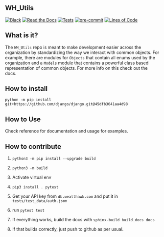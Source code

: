WH_Utils
---------


[![Black](https://img.shields.io/badge/code%20style-black-000000.svg)](https://github.com/psf/black)
[![Read the Docs](https://img.shields.io/badge/Docs-Here-blue.svg)](https://mcclain-thiel.github.io/WH_Utils/)
[![Tests](https://github.com/McClain-Thiel/WH_Utils/workflows/Tests/badge.svg)](https://github.com/McClain-Thiel/WH_Utils/actions?workflow=Tests)
[![pre-commit](https://img.shields.io/badge/pre--commit-enabled-brightgreen?logo=pre-commit&logoColor=white)](https://github.com/pre-commit/pre-commit)
[![Lines of Code](https://tokei.rs/b1/github/McClain-Thiel/WH_Utils)](https://github.com/McClain-Thiel/WH_Utils)

What is it?
---------------

The `WH_Utils` repo is meant to make development easier across the organization by standardizing the way
we interact with common objects. For example, there are modules for `Objects` that contain all enums used
by the organization and a `Models` module that contains a powerful class based representation of common
objects. For more info on this check out the docs.

How to install
-------------------

``python -m pip install git+https://github.com/django/django.git@45dfb3641aa4d98``

How to Use
-------------

Check reference for documentation and usage for examples.

How to contribute
---------------------

1. ``python3 -m pip install --upgrade build``

2. ``python3 -m build``

3. Activate virtual env

4. ``pip3 install . pytest``

5. Get your API key from ``db.wealthawk.com`` and put it in ``tests/test_data/auth.json``

6. run ``pytest test``

7. If everything works, build the docs with ``sphinx-build build_docs docs``

8. If that builds correctly, just push to github as per usual.
